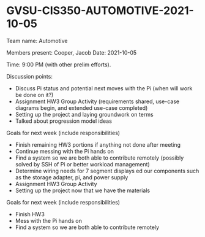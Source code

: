 # GVSU-CIS350-AUTOMOTIVE-2021-10-05

Team name:
Automotive

Members present:
Cooper,
Jacob
Date:
2021-10-05

Time:
9:00 PM (with other prelim efforts).

Discussion points:

* Discuss Pi status and potential next moves with the Pi (when will work be done on it?)
* Assignment HW3 Group Activity (requirements shared, use-case diagrams begin, and extended use-case completed)
* Setting up the project and laying groundwork on terms
* Talked about progression model ideas

Goals for next week (include responsibilities)

* Finish remaining HW3 portions if anything not done after meeting
* Continue messing with the Pi hands on
* Find a system so we are both able to contribute remotely (possibly solved by SSH of Pi or better workload management)
* Determine wiring needs for 7 segment displays
ed our components such as the storage adapter, pi, and power supply
* Assignment HW3 Group Activity
* Setting up the project now that we have the materials

Goals for next week (include responsibilities)

* Finish HW3
* Mess with the Pi hands on
* Find a system so we are both able to contribute remotely
